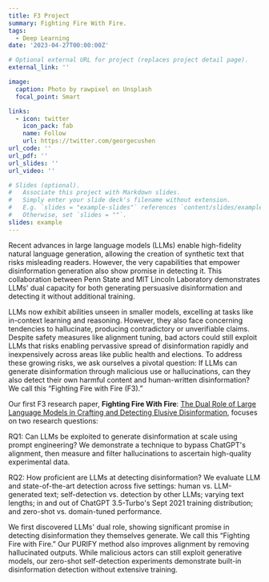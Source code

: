 ```yaml
---
title: F3 Project
summary: Fighting Fire With Fire.
tags:
  - Deep Learning
date: '2023-04-27T00:00:00Z'

# Optional external URL for project (replaces project detail page).
external_link: ''

image:
  caption: Photo by rawpixel on Unsplash
  focal_point: Smart

links:
  - icon: twitter
    icon_pack: fab
    name: Follow
    url: https://twitter.com/georgecushen
url_code: ''
url_pdf: ''
url_slides: ''
url_video: ''

# Slides (optional).
#   Associate this project with Markdown slides.
#   Simply enter your slide deck's filename without extension.
#   E.g. `slides = "example-slides"` references `content/slides/example-slides.md`.
#   Otherwise, set `slides = ""`.
slides: example
---
```


Recent advances in large language models (LLMs) enable high-fidelity natural language generation, allowing the creation of synthetic text that risks misleading readers. However, the very capabilities that empower disinformation generation also show promise in detecting it. This collaboration between Penn State and MIT Lincoln Laboratory demonstrates LLMs' dual capacity for both generating persuasive disinformation and detecting it without additional training. 

LLMs now exhibit abilities unseen in smaller models, excelling at tasks like in-context learning and reasoning. However, they also face concerning tendencies to hallucinate, producing contradictory or unverifiable claims. Despite safety measures like alignment tuning, bad actors could still exploit LLMs that risks enabling pervassive spread of disinformation rapidly and inexpensively across areas like public health and elections.  To address these growing risks, we ask ourselves a pivotal question: If LLMs can generate disinformation through malicious use or hallucinations, can they also detect their own harmful content and human-written disinformation? We call this “Fighting Fire with Fire (F3).” 

Our first F3 research paper, **Fighting Fire With Fire**: [The Dual Role of Large Language Models in Crafting and Detecting Elusive Disinformation](https://aclanthology.org/2023.emnlp-main.883/), focuses on two research questions:

RQ1: Can LLMs be exploited to generate disinformation at scale using prompt engineering? We demonstrate a technique to bypass ChatGPT's alignment, then measure and filter hallucinations to ascertain high-quality experimental data.  

RQ2: How proficient are LLMs at detecting disinformation? We evaluate LLM and state-of-the-art detection across five settings: human vs. LLM-generated text; self-detection vs. detection by other LLMs; varying text lengths; in and out of ChatGPT 3.5-Turbo's Sept 2021 training distribution; and zero-shot vs. domain-tuned performance.

We first discovered LLMs' dual role, showing significant promise in detecting disinformation they themselves generate. We call this “Fighting Fire with Fire.” Our PURIFY method also improves alignment by removing hallucinated outputs. While malicious actors can still exploit generative models, our zero-shot self-detection experiments demonstrate built-in disinformation detection without extensive training.
